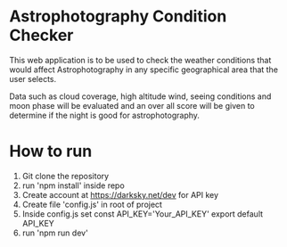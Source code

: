 # Astrophotography Condition Checker

This web application is to be used to check the weather 
conditions that would affect Astrophotography in any 
specific geographical area that the user selects.

Data such as cloud coverage, high altitude wind, seeing
conditions and moon phase will be evaluated and an over all score will be 
given to determine if the night is good for astrophotography.

# How to run
1. Git clone the repository
2. run 'npm install' inside repo
3. Create account at https://darksky.net/dev for API key
4. Create file 'config.js' in root of project
5. Inside config.js set
  const API_KEY='Your_API_KEY'
  export default API_KEY
6. run 'npm run dev'
